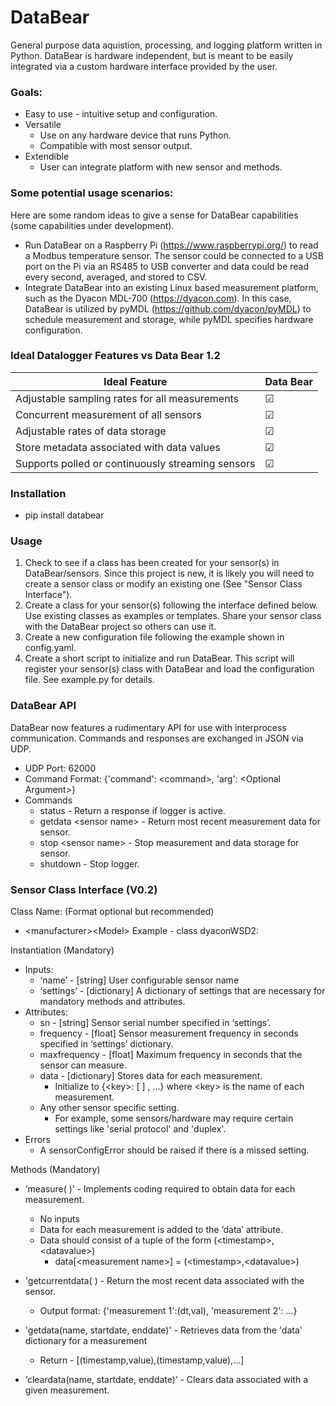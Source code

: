 # DataBear
General purpose data aquistion, processing, and logging platform written in Python.
DataBear is hardware independent, but is meant to be easily integrated via a custom
hardware interface provided by the user.

### Goals:
* Easy to use - intuitive setup and configuration.
* Versatile
    * Use on any hardware device that runs Python.
    * Compatible with most sensor output.
* Extendible
    * User can integrate platform with new sensor and methods.

### Some potential usage scenarios:
Here are some random ideas to give a sense for DataBear capabilities (some capabilities under development).
* Run DataBear on a Raspberry Pi (https://www.raspberrypi.org/) to read a Modbus temperature sensor.  The sensor could be connected to a USB port on the Pi via an RS485 to USB converter and data could be read every second, averaged, and stored to CSV.
* Integrate DataBear into an existing Linux based measurement platform, such as the Dyacon MDL-700 (https://dyacon.com). In this case, DataBear is utilized by pyMDL (https://github.com/dyacon/pyMDL) to schedule measurement and storage, while pyMDL specifies hardware configuration.

### Ideal Datalogger Features vs Data Bear 1.2
| Ideal Feature                                  | Data Bear       |
| -------------                                  | ---------       |
| Adjustable sampling rates for all measurements | &#9745;         |
| Concurrent measurement of all sensors          | &#9745;         |
| Adjustable rates of data storage               | &#9745;         |
| Store metadata associated with data values     | &#9745;         |
| Supports polled or continuously streaming sensors    | &#9745;         |

### Installation
* pip install databear

### Usage
1. Check to see if a class has been created for your sensor(s) 
 in DataBear/sensors. Since this project is new, it is likely you 
 will need to create a sensor class or modify an existing one (See "Sensor Class Interface").
2. Create a class for your sensor(s) following the interface defined below.
Use existing classes as examples or templates. Share your sensor class
with the DataBear project so others can use it.
3. Create a new configuration file following the example shown in config.yaml.
4. Create a short script to initialize and run DataBear. This script will 
register your sensor(s) class with DataBear and load the configuration file.
See example.py for details. 

### DataBear API
DataBear now features a rudimentary API for use with interprocess communication. Commands and responses are exchanged in JSON via UDP.
* UDP Port: 62000
* Command Format: {'command': \<command\>, 'arg': \<Optional Argument\>}
* Commands
    * status - Return a response if logger is active.
    * getdata \<sensor name\> - Return most recent measurement data for sensor.
    * stop \<sensor name\> - Stop measurement and data storage for sensor.
    * shutdown - Stop logger.


### Sensor Class Interface (V0.2)
Class Name: (Format optional but recommended)
* \<manufacturer>\<Model>	Example - class dyaconWSD2:

Instantiation (Mandatory)
* Inputs:
    * ‘name’ - [string] User configurable sensor name
    * ‘settings’ - [dictionary] A dictionary of settings that are necessary for mandatory methods and attributes. 
* Attributes:
    * sn - [string] Sensor serial number specified in ‘settings’.
    * frequency - [float] Sensor measurement frequency in seconds specified in ‘settings’ dictionary.
    * maxfrequency - [float] Maximum frequency in seconds that the sensor can   measure. 
    * data - [dictionary] Stores data for each measurement.
        * Initialize to {\<key>: [ ] , ...} where \<key> is the name of each measurement.
    * Any other sensor specific setting.
        * For example, some sensors/hardware may require certain settings like 'serial protocol' and 'duplex'.  
* Errors
    * A sensorConfigError should be raised if there is a missed setting.

Methods (Mandatory)
* ‘measure( )’ - Implements coding required to obtain data for each measurement.
    * No inputs
    * Data for each measurement is added to the ‘data’ attribute.
    * Data should consist of a tuple of the form (\<timestamp>,\<datavalue>)
        * data[\<measurement name>] = (\<timestamp>,\<datavalue>)
* 'getcurrentdata( ) - Return the most recent data associated with the sensor.
    * Output format: {'measurement 1':(dt,val), 'measurement 2': ...}
* 'getdata(name, startdate, enddate)' - Retrieves data from the 'data' dictionary 
                                        for a measurement
    * Return - [(timestamp,value),(timestamp,value),...]

* ‘cleardata(name, startdate, enddate)’ - Clears data associated with a given
                                          measurement.